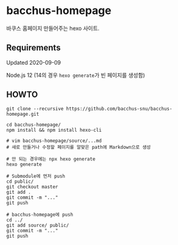 # bacchus-homepage

바쿠스 홈페이지 만들어주는 hexo 사이트.

## Requirements

Updated 2020-09-09

Node.js 12 (14의 경우 `hexo generate`가 빈 페이지를 생성함)

## HOWTO

```
git clone --recursive https://github.com/bacchus-snu/bacchus-homepage.git

cd bacchus-homepage/
npm install && npm install hexo-cli

# vim bacchus-homepage/source/...md
# 새로 만들거나 수정할 페이지를 알맞은 path에 Markdown으로 생성

# 안 되는 경우에는 npx hexo generate
hexo generate

# Submodule에 먼저 push
cd public/
git checkout master
git add .
git commit -m "..."
git push

# bacchus-homepage에 push
cd ../
git add source/ public/
git commit -m "..."
git push
```
